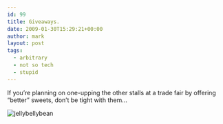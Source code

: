 ```yaml
---
id: 99
title: Giveaways.
date: 2009-01-30T15:29:21+00:00
author: mark
layout: post
tags:
  - arbitrary
  - not so tech
  - stupid
---
```

If you&#8217;re planning on one-upping the other stalls at a trade fair by offering &#8220;better&#8221; sweets, don&#8217;t be tight with them&#8230;

<img class="aligncenter size-full wp-image-100" title="jellybellybean" src="/images/fromwp/2009/01/jellybellybean.jpg" alt="jellybellybean" width="400" height="300" srcset="/images/fromwp/2009/01/jellybellybean.jpg 400w, /images/fromwp/2009/01/jellybellybean-300x225.jpg 300w" sizes="(max-width: 400px) 100vw, 400px" />